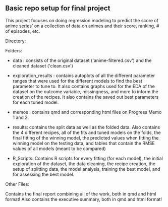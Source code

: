 ## Basic repo setup for final project

This project focuses on doing regression modeling to predict the score of anime series' on a collection of data on animes and their score, ranking, # of episodes, etc. 

Directory: 

Folders:
- data : consists of the original dataset ('anime-filtered.csv') and the cleaned dataset ('clean.csv')

- exploration_results : contains autoplots of all the different parameter ranges that were used for the different models to find the best parameter to tune to. It also contains graphs used for the EDA of the dataset on the outcome variable, missingness, and more to inform the creation of the recipes. It also contains the saved out best parameters for each tuned model. 

- memos : contains qmd and corresponding html files on Progress Memo 1 and 2. 

- results: contains the split data as well as the folded data. Also contains the 4 different recipes, all of the fits and tuned models on the folds, the final fitting of the winning model, the predicted values when fitting the winning model on the testing data, and tables that contain the RMSE values of all models (meant to be compared)

- R_Scripts: Contains R scripts for every fitting (for each model), the initial exploration of the dataset, the data cleaning, the recipe creation, the setup of splitting data, the model analysis, training the best model, and for assessing the best model. 

Other Files:

Contains the final report combining all of the work, both in qmd and html format! 
Also contains the executive summary, both in qmd and html format! 
